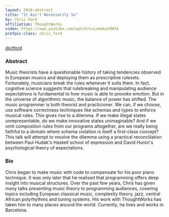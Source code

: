 ```yaml
---
layout: 2018-abstract
title: "It Ain't Necessarily So"
by: Chris Ford
affiliation: ThoughtWorks
video: https://www.youtube.com/watch?v=Lxmekot9WfA
profpic-class: chris_ford
---
```


[@ctford](https://twitter.com/ctford)
<br/>

### Abstract

Music theorists have a questionable history of taking tendencies observed in European musics and deploying them as prescriptive rulesets. Fortunately, musicians break the rules whenever it suits them. In fact, cognitive science suggests that rulebreaking and manipulating audience expectations is fundamental to how music is able to provoke emotion. But in the universe of algorithmic music, the balance of power has shifted. The music programmer is both theorist and practicioner. We can, if we choose, use software correctness techniques like schemas and types to enforce musical rules. This gives rise to a dilemma. If we make illegal states unrepresentable, do we make innovative states unimaginable? And if we omit composition rules from our programs altogether, are we really being faithful to a domain where schema violation is itself a first-class concept? This talk will attempt to resolve the dilemma using a practical reconciliation between Paul Hudak's Haskell school of expression and David Huron's psychological theory of expectations.

### Bio

Chris began to make music with code to compensate for his poor piano technique. It was only later that he realised that programming offers deep insight into musical structures. Over the past few years, Chris has given many talks presenting music theory to programming audiences, covering topics including European classical music, complexity theory, jazz, central African polyrhythms and tuning systems. His work with ThoughtWorks has taken him to many places around the world. Currently, he lives and works in Barcelona.

